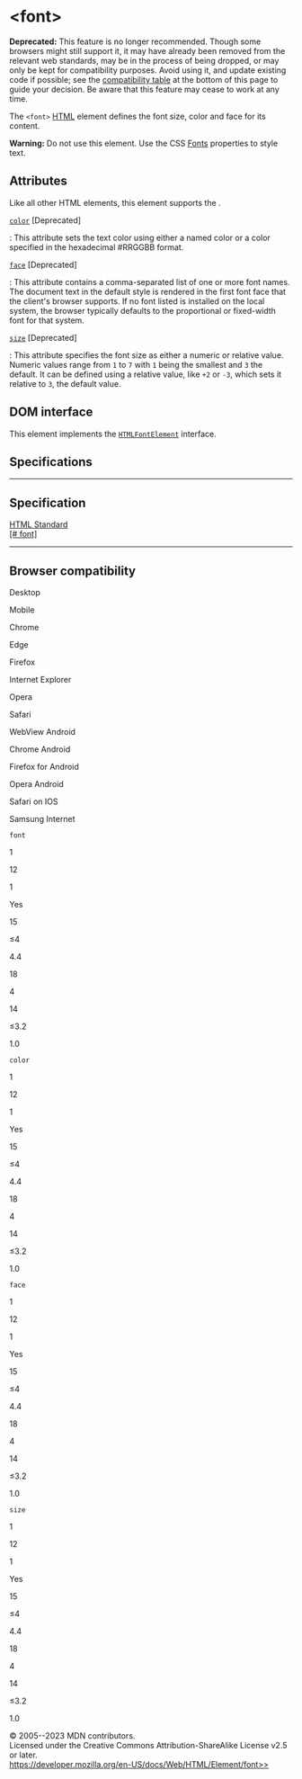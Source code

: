 \<font\>
========

**Deprecated:** This feature is no longer recommended. Though some
browsers might still support it, it may have already been removed from
the relevant web standards, may be in the process of being dropped, or
may only be kept for compatibility purposes. Avoid using it, and update
existing code if possible; see the [compatibility
table](#browser_compatibility) at the bottom of this page to guide your
decision. Be aware that this feature may cease to work at any time.

The `<font>` [HTML](../index) element defines the font size, color and
face for its content.

**Warning:** Do not use this element. Use the CSS
[Fonts](https://developer.mozilla.org/en-US/docs/Web/CSS/CSS_fonts)
properties to style text.

Attributes
----------

Like all other HTML elements, this element supports the [](_Resources/Markup%20And%20Styling/html/global_attributes/index.md).

[`color`](#color) [Deprecated]

:   This attribute sets the text color using either a named color or a
    color specified in the hexadecimal \#RRGGBB format.

[`face`](#face) [Deprecated]

:   This attribute contains a comma-separated list of one or more font
    names. The document text in the default style is rendered in the
    first font face that the client\'s browser supports. If no font
    listed is installed on the local system, the browser typically
    defaults to the proportional or fixed-width font for that system.

[`size`](#size) [Deprecated]

:   This attribute specifies the font size as either a numeric or
    relative value. Numeric values range from `1` to `7` with `1` being
    the smallest and `3` the default. It can be defined using a relative
    value, like `+2` or `-3`, which sets it relative to `3`, the default
    value.

DOM interface
-------------

This element implements the
[`HTMLFontElement`](https://developer.mozilla.org/en-US/docs/Web/API/HTMLFontElement)
interface.

Specifications
--------------

  ---------------------------------------------------------------------------

Specification
  ---------------------------------------------------------------------------

  [HTML Standard\
  [\#
  font]](https://html.spec.whatwg.org/multipage/obsolete.html#font)

  ---------------------------------------------------------------------------

Browser compatibility
---------------------

Desktop

Mobile

Chrome

Edge

Firefox

Internet Explorer

Opera

Safari

WebView Android

Chrome Android

Firefox for Android

Opera Android

Safari on IOS

Samsung Internet

`font`

1

12

1

Yes

15

≤4

4.4

18

4

14

≤3.2

1.0

`color`

1

12

1

Yes

15

≤4

4.4

18

4

14

≤3.2

1.0

`face`

1

12

1

Yes

15

≤4

4.4

18

4

14

≤3.2

1.0

`size`

1

12

1

Yes

15

≤4

4.4

18

4

14

≤3.2

1.0

© 2005--2023 MDN contributors.\
Licensed under the Creative Commons Attribution-ShareAlike License v2.5
or later.\
https://developer.mozilla.org/en-US/docs/Web/HTML/Element/font>>
